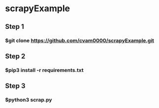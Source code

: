 # scrapyExample

## Step 1 
### $git clone https://github.com/cvam0000/scrapyExample.git

## Step 2
### $pip3 install -r requirements.txt

## Step 3 
### $python3 scrap.py

<img src="">
